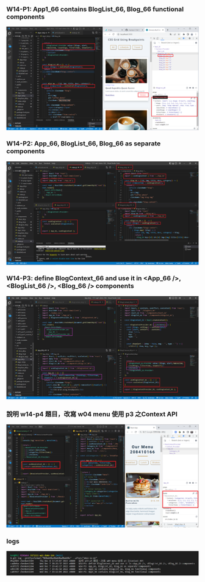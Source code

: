 ### W14-P1: App1_66 contains BlogList_66, Blog_66 functional components

![](w14-p1.png)

### W14-P2: App_66, BlogList_66, Blog_66 as separate components

![](w14-p2.png)

### W14-P3: define BlogContext_66 and use it in <App_66 />, <BlogList_66 />, <Blog_66 /> components

![](w14-p3.png)

### 說明 w14-p4 題目，改寫 w04 menu 使用 p3 之Context API

![](w14-p4.png)

### logs

![](w14-logs.png)